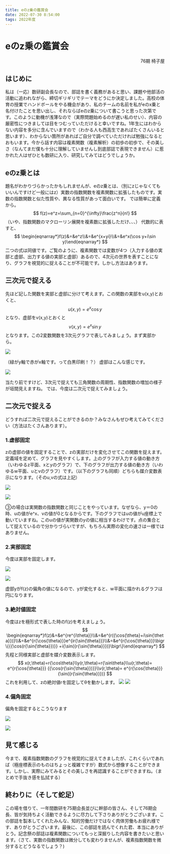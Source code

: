 ```yaml
---
title: eのz乗の鑑賞会
date: 2022-07-30 8:54:00
tags: 2022年度
---
```




# eのz乗の鑑賞会

<div style="text-align: right">76期 椅子屋</div>

## はじめに

私は（一応）数研副会長なので、部誌を書く義務があると思い、課題や他部活の活動に追われながら、締切ギリギリでテーマをどうにか決定しました。高校の体育の授業でハンドボールをやる機会があり、私のチームの名前を私がeのx乗と名付けたことを思い出し、それならばeのz乗について書こうと思った次第です。このように動機が浅薄なので（実際問題始めるのが遅い私のせい）、内容の厳密性につきましては目をつむっていただけると幸いですね。1年生にはわからない内容を多分に含んでいますので（わかる人も西高生であればたくさんいると思います）、わからない箇所があればご自分で調べていただければ勉強になるとおもいます。今から話す内容は複素関数（複素解析）の初歩の初歩で、その美しさ（なんてまだ僕も十分に理解していませんし到底部誌で表現できません）に惹かれた人はぜひとも数研に入り、研究してみてはどうでしょうか。

## eのz乗とは

題名がわかりづらかったかもしれませんが、eのz乗とは、（別にzじゃなくてもいいんですけど一般にはz）実数の指数関数を複素関数に拡張したものです。実数の指数関数と似た性質や、異なる性質があって面白いです。
では簡単に定義から。
$$
f(z)=e^z=\sum_{n=0}^{\infty}\frac{z^n}{n!}
$$
（いや、指数関数のマクローリン展開を複素数に拡張しただけ、、、）
代数的に表すと、
$$
\begin{eqnarray*}f(z)&=&e^z\\&=&e^{x+yi}\\&=&e^x(\cos y+i\sin y)\end{eqnarray*}
$$
二つの式は同値です。ご覧のように、複素関数では変数が4つ（入力する値の実部と虚部、出力する値の実部と虚部）あるので、4次元の世界を表すことになり、グラフを視覚的に捉えることが不可能です。しかし方法はあります。

## 三次元で捉える

先ほど記した関数を実部と虚部に分けて考えます。この関数の実部をu(x,y)とおくと、
$$
u(x,y)=e^x\cos y
$$
となり、虚部をv(x,y)とおくと
$$
v(x,y)=e^x\sin y
$$
となります。この2変数関数を3次元グラフで表してみましょう。まず実部から。

![](https://firebasestorage.googleapis.com/v0/b/type-c1c71.appspot.com/o/UqxSEMTv9IR2fYhRVxGOuZK1Obl2%2FdxFLW2EluFY2fMBr.jpg?alt=media&token=b098bbe6-b337-405e-bb73-b3caddd08e81)

（緑がy軸で赤がx軸です。って白黒印刷！？）
虚部はこんな感じです。

![](https://firebasestorage.googleapis.com/v0/b/type-c1c71.appspot.com/o/UqxSEMTv9IR2fYhRVxGOuZK1Obl2%2FJQppMY3YWOcFlTYd.jpg?alt=media&token=f2680c04-ea9b-4227-b8b6-03afc92e14d1)

当たり前ですけど、3次元で捉えても三角関数の周期性、指数関数の増加の様子が垣間見えますね。
では、今度は二次元で捉えてみましょう。

## 二次元で捉える

どうすれば二次元で捉えることができるのか？みなさんもぜひ考えてみてください（方法はたくさんあります）。

### 1.虚部固定

zの虚部の値を固定することで、zの実部だけを変化させてこの関数を捉えます。定義域を定めて、グラフを見やすくします。上のグラフが入力する値の動き方（いわゆるz平面、xとyのグラフ）で、下のグラフが出力する値の動き方（いわゆるw平面、uとvのグラフ）です。（以下のグラフも同順）どちらも媒介変数表示になります。（そのu,vの式は上記）

![](https://firebasestorage.googleapis.com/v0/b/type-c1c71.appspot.com/o/UqxSEMTv9IR2fYhRVxGOuZK1Obl2%2FZ8VAux8oQTYB41XW.jpg?alt=media&token=015b091a-f25f-4493-8817-15302c3873f9)

![](https://firebasestorage.googleapis.com/v0/b/type-c1c71.appspot.com/o/UqxSEMTv9IR2fYhRVxGOuZK1Obl2%2F17AYsAsOlpzPnZFK.jpg?alt=media&token=e680069a-a31d-4a8e-8788-bd55507abf65)

③の場合は実関数の指数関数と同じことをやっています。なぜなら、y＝0の時、uの値がe^x、vの値が0となるからです。下のグラフではuの値がu座標上で動いていますね。このuの値が実関数のyの値に相当するわけです。点の集合として捉えているので分かりづらいですが、もちろん実際の変化の速さは一様ではありません。

### 2.実部固定

今度は実部を固定します。

![](https://firebasestorage.googleapis.com/v0/b/type-c1c71.appspot.com/o/UqxSEMTv9IR2fYhRVxGOuZK1Obl2%2Fp4zSuId8rxUI6PPM.jpg?alt=media&token=e83f58e1-25ed-4c0f-ab9b-ec42aa86de3d)

![](https://firebasestorage.googleapis.com/v0/b/type-c1c71.appspot.com/o/UqxSEMTv9IR2fYhRVxGOuZK1Obl2%2FsOA2OERGDcJgT1VG.jpg?alt=media&token=b1dce007-f64d-4156-96b5-e68be354b0c7)

虚部yがf(z)の偏角の値になるので、yが変化すると、w平面に描かれるグラフは円になります。

### 3.絶対値固定

今度はzを極形式で表した時のf(z)を考えましょう。
$$
\begin{eqnarray*}f(z)&=&e^{re^{i\theta}}\\&=&e^{r({\cos{\theta}+i\sin{\theta}})}\\&=&e^{r{\cos{\theta}}}e^{ir{\sin{\theta}}}\\&=&e^{r{\cos{\theta}}}\bigr\{{{\cos(r{\sin{\theta}})}} +i{\sin({r{\sin{\theta}}})}\bigr\}\end{eqnarray*}
$$
先程と同様実部と虚部を媒介変数表示します。
$$
x(r,\theta)=r{\cos\theta}\\y(r,\theta)=r{\sin\theta}\\u(r,\theta)= e^{r{\cos{\theta}}} {{\cos(r{\sin{\theta}})}}\\v(r,\theta)= e^{r{\cos{\theta}}} {\sin({r{\sin{\theta}}})}
$$
これを利用して、zの絶対値rを固定してθを動かします。
![](https://firebasestorage.googleapis.com/v0/b/type-c1c71.appspot.com/o/UqxSEMTv9IR2fYhRVxGOuZK1Obl2%2FpjCJfgJFM9eopGl2.jpg?alt=media&token=5c61be2d-2e4c-49aa-a559-84f015e79e4f)
![](https://firebasestorage.googleapis.com/v0/b/type-c1c71.appspot.com/o/UqxSEMTv9IR2fYhRVxGOuZK1Obl2%2FrZSpiee0ADffPJJH.jpg?alt=media&token=aa9fbf05-5696-4640-83f7-a06e7a0a8134)

### 4.偏角固定

偏角を固定するとこうなります

![](https://firebasestorage.googleapis.com/v0/b/type-c1c71.appspot.com/o/UqxSEMTv9IR2fYhRVxGOuZK1Obl2%2FKZ07TmiFkbnsfgcF.jpg?alt=media&token=7e485c7c-dc59-4b7d-a715-0efd455f11c6)

![](https://firebasestorage.googleapis.com/v0/b/type-c1c71.appspot.com/o/UqxSEMTv9IR2fYhRVxGOuZK1Obl2%2FKzrtfzVXEgSTvSk0.jpg?alt=media&token=aee99044-927b-490f-a809-7ebca6b36cb3)

## 見て感じる

今まで、複素指数関数のグラフを視覚的に捉えてきましたが、これくらいであれば（極座標表示のものはちょっと複雑ですが）数式から想像することができます。しかし、実際にみてみるとその美しさを再認識することができますね。（まとめで手抜き感を払拭する）

## 終わりに（そして蛇足）

この場を借りて、一年間数研を75期会長並びに幹部の皆さん、そして76期会長、皆が気持ちよく活動できるように尽力して下さりありがとうございます。この部誌を製本してくれたみんな、知的労働だけではなく肉体労働もお疲れ様です、ありがとうございます。最後に、この部誌を読んでくれた君、本当にありがとう。記念祭の部誌は複素関数についてもっと深掘りした内容を書きたいと思います。（さて、実数の指数関数は微分しても変わりませんが、複素指数関数を微分するとどうなるでしょう？)
